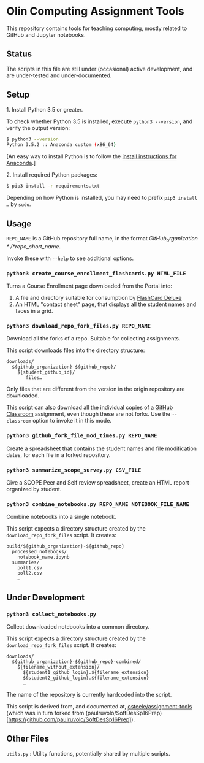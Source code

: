 # Olin Computing Assignment Tools

This repository contains tools for teaching computing, mostly related to GitHub and Jupyter notebooks.

## Status

The scripts in this file are still under (occasional) active development, and are under-tested and under-documented.

## Setup

1\. Install Python 3.5 or greater.

To check whether Python 3.5 is installed, execute `python3 --version`, and verify the output version:

``` bash
$ python3 --version
Python 3.5.2 :: Anaconda custom (x86_64)
```

[An easy way to install Python is to follow the [install instructions for Anaconda](https://docs.continuum.io/anaconda/install).]

2\. Install required Python packages:

``` bash
$ pip3 install -r requirements.txt
```

Depending on how Python is installed, you may need to prefix `pip3 install …` by `sudo`.


## Usage

`REPO_NAME` is a GitHub repository full name, in the format *$GitHub_organization*/*$repo_short_name*.

Invoke these with `--help` to see additional options.

### `python3 create_course_enrollment_flashcards.py HTML_FILE`

Turns a Course Enrollment page downloaded from the Portal into:

1. A file and directory suitable for consumption by [FlashCard Deluxe](http://orangeorapple.com/Flashcards/)
2. An HTML "contact sheet" page, that displays all the student names and faces in a grid.

### `python3 download_repo_fork_files.py REPO_NAME`

Download all the forks of a repo. Suitable for collecting assignments.

This script downloads files into the directory structure:

```
downloads/
  ${github_organization}-${github_repo}/
    ${student_github_id}/
       files…
```

Only files that are different from the version in the origin repository are downloaded.

This script can also download all the individual copies of a [GitHub Classroom](https://classroom.github.com) assignment, even though these are not forks. Use the `--classroom` option to invoke it in this mode.

### `python3 github_fork_file_mod_times.py REPO_NAME`

Create a spreadsheet that contains the student names and file modification dates, for each file in a forked repository.

### `python3 summarize_scope_survey.py CSV_FILE`

Give a SCOPE Peer and Self review spreadsheet, create an HTML report organized by student.

### `python3 combine_notebooks.py REPO_NAME NOTEBOOK_FILE_NAME`

Combine notebooks into a single notebook.

This script expects a directory structure created by the `download_repo_fork_files` script. It creates:

```
build/${github_organization}-${github_repo}
  processed_notebooks/
    notebook_name.ipynb
  summaries/
    poll1.csv
    poll2.csv
    …
```

## Under Development

### `python3 collect_notebooks.py`

Collect downloaded notebooks into a common directory.

This script expects a directory structure created by the `download_repo_fork_files` script. It creates:

```
downloads/
  ${github_organization}-${github_repo}-combined/
    ${filename_without_extension}/
      ${student1_github_login}.${filename_extension}
      ${student2_github_login}.${filename_extension}
      …
```

The name of the repository is currently hardcoded into the script.


This script is derived from,
and documented at, [osteele/assignment-tools](https://github.com/osteele/assignment-tools) (which was in turn forked from (paulruvolo/SoftDesSp16Prep)[https://github.com/paulruvolo/SoftDesSp16Prep]).


## Other Files

`utils.py`
: Utility functions, potentially shared by multiple scripts.
